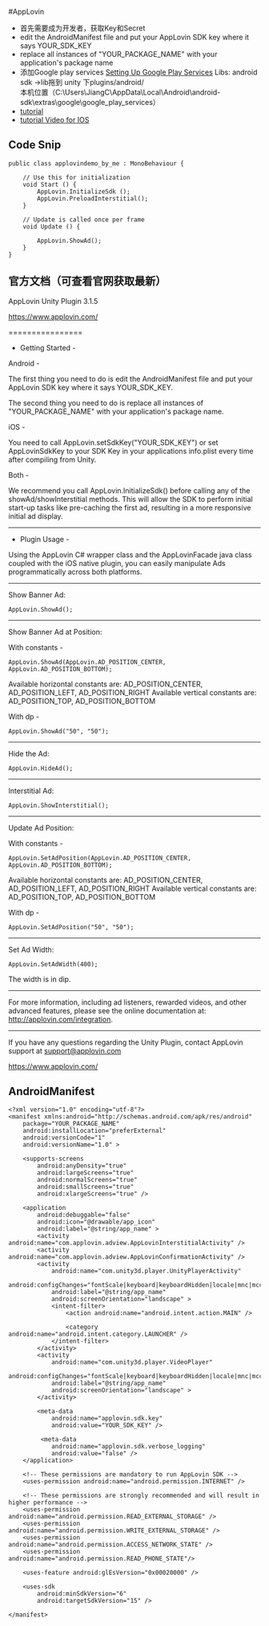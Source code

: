 #AppLovin 

+ 首先需要成为开发者，获取Key和Secret
+ edit the AndroidManifest file and put your AppLovin SDK key where it says YOUR_SDK_KEY
+ replace all instances of "YOUR_PACKAGE_NAME" with your application's package name
+ 添加Google play services [Setting Up Google Play Services](http://developer.android.com/google/play-services/setup.html) Libs:  android sdk ->lib拖到 unity 下plugins/android/  
本机位置（C:\Users\JiangC\AppData\Local\Android\android-sdk\extras\google\google_play_services）
+ [tutorial](http://developer.fyber.com/content/android/rewarded-video/adding-networks/applovin/)
+ [tutorial Video for IOS](https://www.youtube.com/watch?v=qzFW2t-NdTg)

## Code Snip

	public class applovindemo_by_me : MonoBehaviour {
     
        // Use this for initialization
        void Start () {
            AppLovin.InitializeSdk ();
            AppLovin.PreloadInterstitial();
        }
       
        // Update is called once per frame
        void Update () {
            
            AppLovin.ShowAd();
        }
    }

## 官方文档（可查看官网获取最新）

AppLovin Unity Plugin 3.1.5

https://www.applovin.com/

================


- Getting Started -


Android -

The first thing you need to do is edit the AndroidManifest file and put your AppLovin SDK key where it says YOUR_SDK_KEY.

The second thing you need to do is replace all instances of "YOUR_PACKAGE_NAME" with your application's package name.


iOS -

You need to call AppLovin.setSdkKey("YOUR_SDK_KEY") or set AppLovinSdkKey to your SDK Key in your applications info.plist every time after compiling from Unity.


Both -

We recommend you call AppLovin.InitializeSdk() before calling any of the showAd/showInterstitial methods.
This will allow the SDK to perform initial start-up tasks like pre-caching the first ad, resulting in
a more responsive initial ad display.

---------------------------


- Plugin Usage -


Using the AppLovin C# wrapper class and the AppLovinFacade java class coupled with the iOS native plugin, 
you can easily manipulate Ads programmatically across both platforms.


---------------------------


Show Banner Ad:

	AppLovin.ShowAd();


---------------------------


Show Banner Ad at Position:

With constants -

	AppLovin.ShowAd(AppLovin.AD_POSITION_CENTER, AppLovin.AD_POSITION_BOTTOM);

Available horizontal constants are: AD_POSITION_CENTER, AD_POSITION_LEFT, AD_POSITION_RIGHT
Available vertical constants are: AD_POSITION_TOP, AD_POSITION_BOTTOM

With dp -

	AppLovin.ShowAd("50", "50");

---------------------------


Hide the Ad:

	AppLovin.HideAd();


---------------------------


Interstitial Ad:

	AppLovin.ShowInterstitial();


---------------------------


Update Ad Position:

With constants -

	AppLovin.SetAdPosition(AppLovin.AD_POSITION_CENTER, AppLovin.AD_POSITION_BOTTOM);

Available horizontal constants are: AD_POSITION_CENTER, AD_POSITION_LEFT, AD_POSITION_RIGHT
Available vertical constants are: AD_POSITION_TOP, AD_POSITION_BOTTOM

With dp -

	AppLovin.SetAdPosition("50", "50");

---------------------------


Set Ad Width:

	AppLovin.SetAdWidth(400);

The width is in dip.


---------------------------

For more information, including ad listeners, rewarded videos,
and other advanced features, please see the online documentation
at: http://applovin.com/integration.

---------------------------



If you have any questions regarding the Unity Plugin, contact AppLovin support at support@applovin.com

https://www.applovin.com/


## AndroidManifest

	<?xml version="1.0" encoding="utf-8"?>
    <manifest xmlns:android="http://schemas.android.com/apk/res/android"
        package="YOUR_PACKAGE_NAME"
        android:installLocation="preferExternal"
        android:versionCode="1"
        android:versionName="1.0" >
    
        <supports-screens
            android:anyDensity="true"
            android:largeScreens="true"
            android:normalScreens="true"
            android:smallScreens="true"
            android:xlargeScreens="true" />
    
        <application
            android:debuggable="false"
            android:icon="@drawable/app_icon"
            android:label="@string/app_name" >
    		<activity android:name="com.applovin.adview.AppLovinInterstitialActivity" />
    		<activity android:name="com.applovin.adview.AppLovinConfirmationActivity" />
            <activity
                android:name="com.unity3d.player.UnityPlayerActivity"
                android:configChanges="fontScale|keyboard|keyboardHidden|locale|mnc|mcc|navigation|orientation|screenLayout|screenSize|smallestScreenSize|uiMode|touchscreen"
                android:label="@string/app_name"
                android:screenOrientation="landscape" >
                <intent-filter>
                    <action android:name="android.intent.action.MAIN" />
    
                    <category android:name="android.intent.category.LAUNCHER" />
                </intent-filter>
            </activity>
            <activity
                android:name="com.unity3d.player.VideoPlayer"
                android:configChanges="fontScale|keyboard|keyboardHidden|locale|mnc|mcc|navigation|orientation|screenLayout|screenSize|smallestScreenSize|uiMode|touchscreen"
                android:label="@string/app_name"
                android:screenOrientation="landscape" >
            </activity>
    
            <meta-data
                android:name="applovin.sdk.key"
                android:value="YOUR_SDK_KEY" />
    		
    		 <meta-data
                android:name="applovin.sdk.verbose_logging"
                android:value="false" />
        </application>
    
        <!-- These permissions are mandatory to run AppLovin SDK -->
        <uses-permission android:name="android.permission.INTERNET" />
    
    	<!-- These permissions are strongly recommended and will result in higher performance -->
    	<uses-permission android:name="android.permission.READ_EXTERNAL_STORAGE" />
    	<uses-permission android:name="android.permission.WRITE_EXTERNAL_STORAGE" />
    	<uses-permission android:name="android.permission.ACCESS_NETWORK_STATE" />
    	<uses-permission android:name="android.permission.READ_PHONE_STATE"/>
    
        <uses-feature android:glEsVersion="0x00020000" />
    
        <uses-sdk
            android:minSdkVersion="6"
            android:targetSdkVersion="15" />
    
    </manifest>